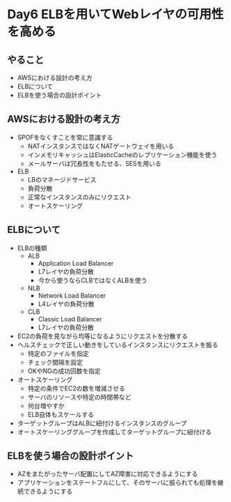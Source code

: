 Day6 ELBを用いてWebレイヤの可用性を高める
==

## やること

* AWSにおける設計の考え方
* ELBについて
* ELBを使う場合の設計ポイント

## AWSにおける設計の考え方

* SPOFをなくすことを常に意識する
    * NATインスタンスではなくNATゲートウェイを用いる
    * インメモリキャッシュはElasticCacheのレプリケーション機能を使う
    * メールサーバは冗長性をもたせる、SESを用いる
* ELB
    * LBのマネージドサービス
    * 負荷分散
    * 正常なインスタンスのみにリクエスト
    * オートスケーリング

## ELBについて

* ELBの種類
    * ALB
        * Application Load Balancer
        * L7レイヤの負荷分散
        * 今から使うならCLBではなくALBを使う
    * NLB
        * Network Load Balancer
        * L4レイヤの負荷分散
    * CLB
        * Classic Load Balancer
        * L7レイヤの負荷分散
* EC2の負荷を見ながら均等になるようにリクエストを分散する
* ヘルスチェックで正しい動きをしているインスタンスにリクエストを振る
    * 特定のファイルを指定
    * チェック間隔を設定
    * OKやNGの成功回数を指定
* オートスケーリング
    * 特定の条件でEC2の数を増減させる
    * サーバのリソースや特定の時間帯など
    * 何台増やすか
    * ELB自体もスケールする
* ターゲットグループはALBに紐付けるインスタンスのグループ
* オートスケーリンググループを作成してターゲットグループに紐付ける

## ELBを使う場合の設計ポイント

* AZをまたがったサーバ配置にしてAZ障害に対応できるようにする
* アプリケーションをステートフルにして、そのサーバに振られても処理を継続できるようにする
